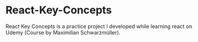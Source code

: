 # React-Key-Concepts
React Key Concepts is a practice project I developed while learning react on Udemy (Course by Maximilian Schwarzmüller).
